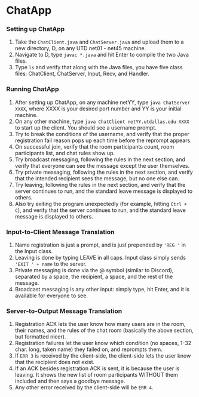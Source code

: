 # ChatApp
### Setting up ChatApp
1. Take the `ChatClient.java` and `ChatServer.java` and upload them to a new directory, D, on any UTD net01 - net45 machine.
2. Navigate to D, type `javac *.java` and hit Enter to compile the two Java files.
3. Type `ls` and verify that along with the Java files, you have five class files: ChatClient, ChatServer, Input, Recv, and Handler.

### Running ChatApp
1. After setting up ChatApp, on any machine netYY, type `java ChatServer XXXX`, where XXXX is your desired port number and YY is your initial machine.
2. On any other machine, type `java ChatClient netYY.utdallas.edu XXXX` to start up the client. You should see a username prompt.
3. Try to break the conditions of the username, and verify that the proper registration fail reason pops up each time before the reprompt appears.
4. On successful join, verify that the room participants count, room participants list, and chat rules show up.
5. Try broadcast messaging, following the rules in the next section, and verify that everyone can see the message except the user themselves.
6. Try private messaging, following the rules in the next section, and verify that the intended recipient sees the message, but no one else can.
7. Try leaving, following the rules in the next section, and verify that the server continues to run, and the standard leave message is displayed to others.
8. Also try exiting the program unexpectedly (for example, hitting `Ctrl + C`), and verify that the server continues to run, and the standard leave message is displayed to others.


### Input-to-Client Message Translation
1. Name registration is just a prompt, and is just prepended by `'REG '` in the Input class.
2. Leaving is done by typing LEAVE in all caps. Input class simply sends `'EXIT ' + name` to the server.
3. Private messaging is done via the @ symbol (similar to Discord), separated by a space, the recipient, a space, and the rest of the message.
4. Broadcast messaging is any other input: simply type, hit Enter, and it is available for everyone to see.
   
### Server-to-Output Message Translation
1. Registration ACK lets the user know how many users are in the room, their names, and the rules of the chat room (basically the above section, but formatted nicer).
2. Registration failures let the user know which condition (no spaces, 1-32 char. long, taken name) they failed on, and reprompts them.
3. If `ERR 3` is received by the client-side, the client-side lets the user know that the recipient does not exist.
4. If an ACK besides registration ACK is sent, it is because the user is leaving. It shows the new list of room participants WITHOUT them included and then says a goodbye message.
5. Any other error received by the client-side will be `ERR 4`.


